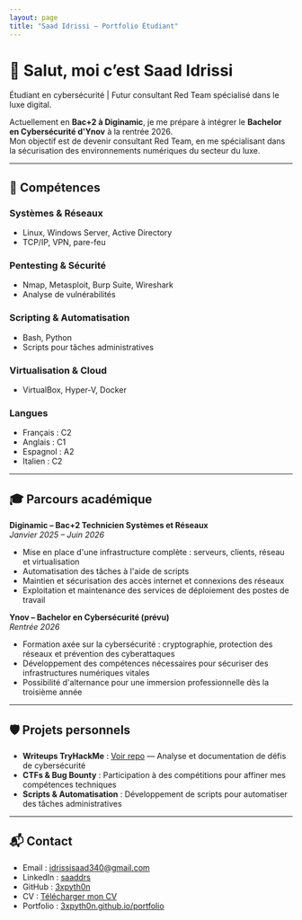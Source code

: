 ```yaml
---
layout: page
title: "Saad Idrissi — Portfolio Étudiant"
---
```


# 👋 Salut, moi c’est Saad Idrissi

Étudiant en cybersécurité | Futur consultant Red Team spécialisé dans le luxe digital.  

Actuellement en **Bac+2 à Diginamic**, je me prépare à intégrer le **Bachelor en Cybersécurité d'Ynov** à la rentrée 2026.  
Mon objectif est de devenir consultant Red Team, en me spécialisant dans la sécurisation des environnements numériques du secteur du luxe.

---

## 🔧 Compétences

### Systèmes & Réseaux
- Linux, Windows Server, Active Directory
- TCP/IP, VPN, pare-feu

### Pentesting & Sécurité
- Nmap, Metasploit, Burp Suite, Wireshark
- Analyse de vulnérabilités

### Scripting & Automatisation
- Bash, Python
- Scripts pour tâches administratives

### Virtualisation & Cloud
- VirtualBox, Hyper-V, Docker

### Langues
- Français : C2
- Anglais : C1
- Espagnol : A2
- Italien : C2

---

## 🎓 Parcours académique

**Diginamic – Bac+2 Technicien Systèmes et Réseaux**  
*Janvier 2025 – Juin 2026*

- Mise en place d'une infrastructure complète : serveurs, clients, réseau et virtualisation
- Automatisation des tâches à l'aide de scripts
- Maintien et sécurisation des accès internet et connexions des réseaux
- Exploitation et maintenance des services de déploiement des postes de travail

**Ynov – Bachelor en Cybersécurité (prévu)**  
*Rentrée 2026*

- Formation axée sur la cybersécurité : cryptographie, protection des réseaux et prévention des cyberattaques
- Développement des compétences nécessaires pour sécuriser des infrastructures numériques vitales
- Possibilité d'alternance pour une immersion professionnelle dès la troisième année

---

## 🛡️ Projets personnels

- **Writeups TryHackMe** : [Voir repo](https://github.com/3xpyth0n/writeups) — Analyse et documentation de défis de cybersécurité
- **CTFs & Bug Bounty** : Participation à des compétitions pour affiner mes compétences techniques
- **Scripts & Automatisation** : Développement de scripts pour automatiser des tâches administratives

---

## 📬 Contact

- Email : [idrissisaad340@gmail.com](mailto:idrissisaad340@gmail.com)
- LinkedIn : [saaddrs](https://linkedin.com/in/saaddrs)
- GitHub : [3xpyth0n](https://github.com/3xpyth0n)
- CV : [Télécharger mon CV](assets/CV_Saad_Idrissi.pdf)
- Portfolio : [3xpyth0n.github.io/portfolio](https://3xpyth0n.github.io/portfolio)

